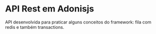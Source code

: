 # API Rest em Adonisjs

API desenvolvida para praticar alguns conceitos do framework: fila com redis e também transactions.

